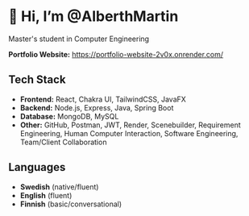 # 👋 Hi, I’m @AlberthMartin

Master's student in Computer Engineering

**Portfolio Website:** https://portfolio-website-2v0x.onrender.com/

## Tech Stack
- **Frontend:** React, Chakra UI, TailwindCSS, JavaFX
- **Backend:** Node.js, Express, Java, Spring Boot 
- **Database:** MongoDB, MySQL
- **Other:** GitHub, Postman, JWT, Render, Scenebuilder, Requirement Engineering, Human Computer Interaction, Software Engineering, Team/Client Collaboration

## Languages
- **Swedish** (native/fluent)  
- **English** (fluent)  
- **Finnish** (basic/conversational)



<!---
AlberthMartin/AlberthMartin is a ✨ special ✨ repository because its `README.md` (this file) appears on your GitHub profile.
You can click the Preview link to take a look at your changes.
--->
